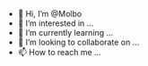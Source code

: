 - 👋 Hi, I’m @Molbo
- 👀 I’m interested in ...
- 🌱 I’m currently learning ...
- 💞️ I’m looking to collaborate on ...
- 📫 How to reach me ...

<!---
Molbo/Molbo is a ✨ special ✨ repository because its `README.md` (this file) appears on your GitHub profile.
You can click the Preview link to take a look at your changes.
--->
